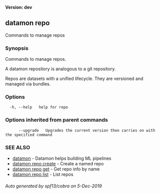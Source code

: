 **Version: dev**

## datamon repo

Commands to manage repos

### Synopsis

Commands to manage repos.

A datamon repository is analogous to a git repository.

Repos are datasets with a unified lifecycle.
They are versioned and managed via bundles.


### Options

```
  -h, --help   help for repo
```

### Options inherited from parent commands

```
      --upgrade   Upgrades the current version then carries on with the specified command
```

### SEE ALSO

* [datamon](datamon.md)	 - Datamon helps building ML pipelines
* [datamon repo create](datamon_repo_create.md)	 - Create a named repo
* [datamon repo get](datamon_repo_get.md)	 - Get repo info by name
* [datamon repo list](datamon_repo_list.md)	 - List repos

###### Auto generated by spf13/cobra on 5-Dec-2019
